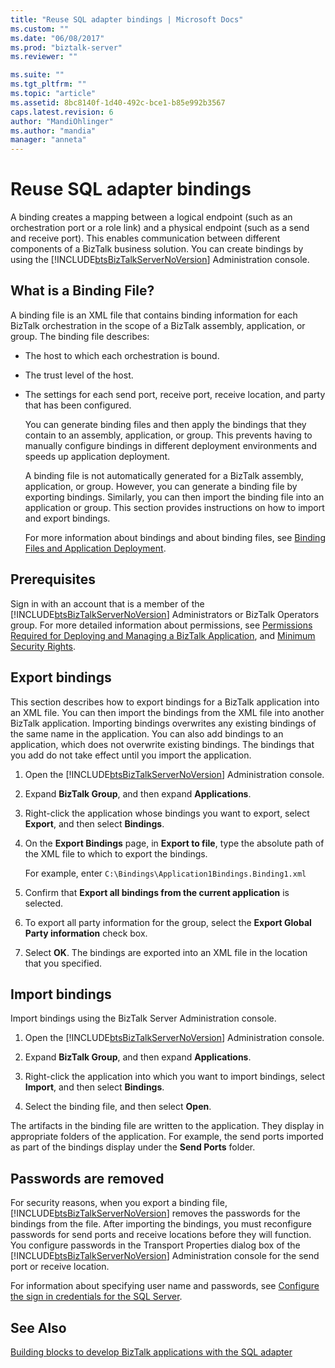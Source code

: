 ```yaml
---
title: "Reuse SQL adapter bindings | Microsoft Docs"
ms.custom: ""
ms.date: "06/08/2017"
ms.prod: "biztalk-server"
ms.reviewer: ""

ms.suite: ""
ms.tgt_pltfrm: ""
ms.topic: "article"
ms.assetid: 8bc8140f-1d40-492c-bce1-b85e992b3567
caps.latest.revision: 6
author: "MandiOhlinger"
ms.author: "mandia"
manager: "anneta"
---
```

# Reuse SQL adapter bindings
A binding creates a mapping between a logical endpoint (such as an orchestration port or a role link) and a physical endpoint (such as a send and receive port). This enables communication between different components of a BizTalk business solution. You can create bindings by using the [!INCLUDE[btsBizTalkServerNoVersion](../../includes/btsbiztalkservernoversion-md.md)] Administration console.  
  
## What is a Binding File?  
 A binding file is an XML file that contains binding information for each BizTalk orchestration in the scope of a BizTalk assembly, application, or group. The binding file describes:  
  
- The host to which each orchestration is bound.  
  
- The trust level of the host.  
  
- The settings for each send port, receive port, receive location, and party that has been configured.  
  
  You can generate binding files and then apply the bindings that they contain to an assembly, application, or group. This prevents having to manually configure bindings in different deployment environments and speeds up application deployment.  
  
  A binding file is not automatically generated for a BizTalk assembly, application, or group. However, you can generate a binding file by exporting bindings. Similarly, you can then import the binding file into an application or group. This section provides instructions on how to import and export bindings.  
  
  For more information about bindings and about binding files, see [Binding Files and Application Deployment](../../core/binding-files-and-application-deployment.md).  
  
## Prerequisites  
Sign in with an account that is a member of the [!INCLUDE[btsBizTalkServerNoVersion](../../includes/btsbiztalkservernoversion-md.md)] Administrators or BizTalk Operators group. For more detailed information about permissions, see [Permissions Required for Deploying and Managing a BizTalk Application](../../core/permissions-required-for-deploying-and-managing-a-biztalk-application.md), and [Minimum Security Rights](https://social.technet.microsoft.com/wiki/contents/articles/24590.minimum-security-rights-for-biztalk-server-2006-to-2016.aspx).
 
## Export bindings
This section describes how to export bindings for a BizTalk application into an XML file. You can then import the bindings from the XML file into another BizTalk application. Importing bindings overwrites any existing bindings of the same name in the application. You can also add bindings to an application, which does not overwrite existing bindings. The bindings that you add do not take effect until you import the application.  
  
1. Open the [!INCLUDE[btsBizTalkServerNoVersion](../../includes/btsbiztalkservernoversion-md.md)] Administration console.  
  
2. Expand **BizTalk Group**, and then expand **Applications**.  
  
3. Right-click the application whose bindings you want to export, select **Export**, and then select **Bindings**.  
  
4. On the **Export Bindings** page, in **Export to file**, type the absolute path of the XML file to which to export the bindings.  
  
    For example, enter `C:\Bindings\Application1Bindings.Binding1.xml`  
  
5. Confirm that **Export all bindings from the current application** is selected.  
  
6. To export all party information for the group, select the **Export Global Party information** check box.  
  
7. Select **OK**. The bindings are exported into an XML file in the location that you specified.  

## Import bindings
Import bindings using the BizTalk Server Administration console.
  
1. Open the [!INCLUDE[btsBizTalkServerNoVersion](../../includes/btsbiztalkservernoversion-md.md)] Administration console.  
  
2. Expand **BizTalk Group**, and then expand **Applications**.  
  
3. Right-click the application into which you want to import bindings, select **Import**, and then select **Bindings**.  
  
4. Select the binding file, and then select **Open**.  
  
The artifacts in the binding file are written to the application. They display in appropriate folders of the application. For example, the send ports imported as part of the bindings display under the **Send Ports** folder.  

## Passwords are removed  
For security reasons, when you export a binding file, [!INCLUDE[btsBizTalkServerNoVersion](../../includes/btsbiztalkservernoversion-md.md)] removes the passwords for the bindings from the file. After importing the bindings, you must reconfigure passwords for send ports and receive locations before they will function. You configure passwords in the Transport Properties dialog box of the [!INCLUDE[btsBizTalkServerNoVersion](../../includes/btsbiztalkservernoversion-md.md)] Administration console for the send port or receive location. 

For information about specifying user name and passwords, see [Configure the sign in credentials for the SQL Server](../../adapters-and-accelerators/adapter-sql/configure-the-sign-in-credentials-for-the-sql-adapter.md).
  
## See Also  
[Building blocks to develop BizTalk applications with the SQL adapter](../../adapters-and-accelerators/adapter-sql/building-blocks-to-develop-biztalk-applications-with-the-sql-adapter.md)